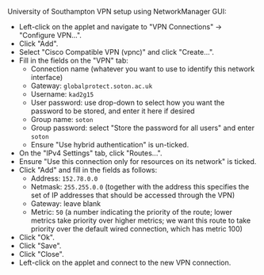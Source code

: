 University of Southampton VPN setup using NetworkManager GUI:

* Left-click on the applet and navigate to "VPN Connections" -> "Configure VPN...".
* Click "Add".
* Select "Cisco Compatible VPN (vpnc)" and click "Create...".
* Fill in the fields on the "VPN" tab:
  * Connection name (whatever you want to use to identify this network interface)
  * Gateway: `globalprotect.soton.ac.uk`
  * Username: `kad2g15`
  * User password: use drop-down to select how you want the password to be stored, and enter it here if desired
  * Group name: `soton`
  * Group password: select "Store the password for all users" and enter `soton`
  * Ensure "Use hybrid authentication" is un-ticked.
* On the "IPv4 Settings" tab, click "Routes...".
* Ensure "Use this connection only for resources on its network" is ticked.
* Click "Add" and fill in the fields as follows:
  * Address: `152.78.0.0`
  * Netmask: `255.255.0.0` (together with the address this specifies the set of IP addresses that should be accessed through the VPN)
  * Gateway: leave blank
  * Metric: `50` (a number indicating the priority of the route; lower metrics take priority over higher metrics; we want this route to take priority over the default wired connection, which has metric 100)
* Click "Ok".
* Click "Save".
* Click "Close".
* Left-click on the applet and connect to the new VPN connection.
